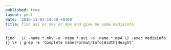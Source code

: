 ```yaml
---
published: true
layout: post
date: '2016-11-01 14:30 +0100'
title: find avi or mkv or mp4 and give me some mediainfo
---
```

    find . \( -name *.mkv -o -name *.avi -o -name *.mp4 \) -exec mediainfo {} \+ | grep -E 'Complete name|Format/Info|Width|Height'
